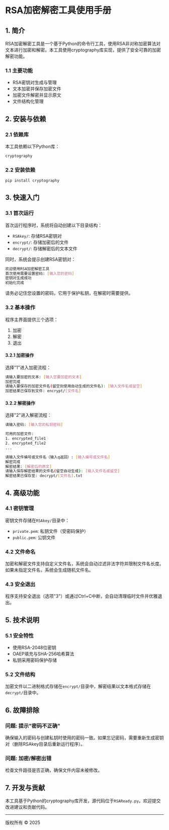 # RSA加密解密工具使用手册

## 1. 简介

RSA加密解密工具是一个基于Python的命令行工具，使用RSA非对称加密算法对文本进行加密和解密。本工具使用cryptography库实现，提供了安全可靠的加密解密功能。

### 1.1 主要功能

- RSA密钥对生成与管理
- 文本加密并保存加密文件
- 加密文件解密并显示原文
- 文件结构化管理

## 2. 安装与依赖

### 2.1 依赖库

本工具依赖以下Python库：

```python
cryptography
```

### 2.2 安装依赖

```bash
pip install cryptography
```

## 3. 快速入门

### 3.1 首次运行

首次运行程序时，系统将自动创建以下目录结构：

- `RSAkey/`: 存储RSA密钥对
- `encrypt/`: 存储加密后的文件
- `decrypt/`: 存储解密后的文本文件

同时，系统会提示创建RSA密钥对：

```bash
欢迎使用RSA加密解密工具
首次使用需要设置密码: [输入您的密码]
密钥对生成成功
初始化完成
```

请务必记住您设置的密码，它用于保护私钥，在解密时需要提供。

### 3.2 基本操作

程序主界面提供三个选项：

1. 加密
2. 解密
3. 退出

#### 3.2.1 加密操作

选择"1"进入加密流程：

```bash
请输入要加密的文本: [输入您要加密的文本]
加密完成
请输入要保存的加密文件名(留空则使用自动生成的文件名): [输入文件名或留空]
加密结果已保存到文件: encrypt/[文件名]
```

#### 3.2.2 解密操作

选择"2"进入解密流程：

```bash
请输入密码: [输入您的私钥密码]

可用的加密文件:
1. encrypted_file1
2. encrypted_file2
...

请输入文件编号或文件名（输入q返回）: [输入编号或文件名]
解密完成
解密结果: [解密后的原文]
请输入保存解密结果的文件名(留空自动生成): [输入文件名或留空]
解密结果已保存至: decrypt/[文件名].txt
```

## 4. 高级功能

### 4.1 密钥管理

密钥文件存储在`RSAkey/`目录中：

- `private.pem`: 私钥文件（受密码保护）
- `public.pem`: 公钥文件

### 4.2 文件命名

加密和解密文件支持自定义文件名，系统会自动过滤非法字符并限制文件名长度。如果未指定文件名，系统会生成随机文件名。

### 4.3 安全退出

程序支持安全退出（选项"3"）或通过Ctrl+C中断，会自动清理临时文件并优雅退出。

## 5. 技术说明

### 5.1 安全特性

- 使用RSA-2048位密钥
- OAEP填充与SHA-256哈希算法
- 私钥采用密码保护存储

### 5.2 文件结构

加密文件以二进制格式存储在`encrypt/`目录中，解密结果以文本格式存储在`decrypt/`目录中。

## 6. 故障排除

### 问题: 提示"密码不正确"

确保输入的密码与创建私钥时使用的密码一致。如果忘记密码，需要重新生成密钥对（删除RSAkey目录后重新运行程序）。

### 问题: 加密/解密出错

检查文件路径是否正确，确保文件内容未被修改。

## 7. 开发与贡献

本工具基于Python的cryptography库开发，源代码位于`RSAReady.py`。欢迎提交改进建议和贡献代码。

---

版权所有 © 2025
